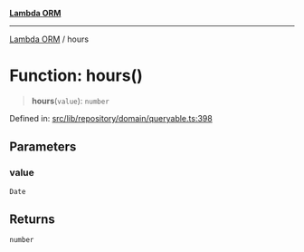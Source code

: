 [**Lambda ORM**](../README.md)

***

[Lambda ORM](../README.md) / hours

# Function: hours()

> **hours**(`value`): `number`

Defined in: [src/lib/repository/domain/queryable.ts:398](https://github.com/lambda-orm/lambdaorm-base/blob/54d568062b637a6aed5442a048b140146d1f573b/src/lib/repository/domain/queryable.ts#L398)

## Parameters

### value

`Date`

## Returns

`number`
